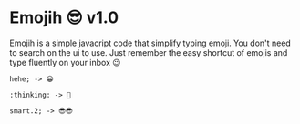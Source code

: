 # Emojih 😎 v1.0

Emojih is a simple javacript code that simplify typing emoji. You don't need to search on the ui to use. Just remember the easy shortcut of emojis and type fluently on your inbox 😉
```
hehe; -> 😀

:thinking: -> 🤔

smart.2; -> 😎😎
```